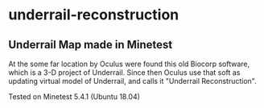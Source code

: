 # underrail-reconstruction
Underrail Map made in Minetest
------------------------------

At the some far location by Oculus were found this old Biocorp software, which is a 3-D project of Underrail. Since then Oculus use that soft as updating virtual model of Underrail, and calls it "Underrail Reconstruction".

Tested on Minetest 5.4.1 (Ubuntu 18.04)
